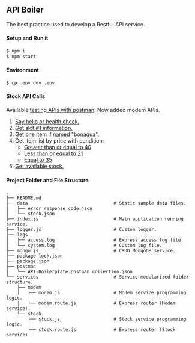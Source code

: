 API Boiler
----------
The best practice used to develop a Restful API service.

#### Setup and Run it
```bash
$ npm i
$ npm start
```

#### Environment
```bash
$ cp .env.dev .env
```

#### Stock API Calls
Available [testing APIs with postman](postman/API-Boilerplate.postman_collection.json). Now added modem APIs.
1. [Say hello or health check.](http://localhost:5001/)
2. [Get slot #1 information.](http://localhost:5001/stock/slot/1)
3. [Get one item if named "bonaqua".](http://localhost:5001/stock/item/bonaqua)
4. Get item list by price with condition:
   * [Greater than or equal to 40](http://localhost:5001/stock/price/gt/40)
   * [Less than or equal to 21](http://localhost:5001/stock/price/lt/21)
   * [Equal to 35](http://localhost:5001/stock/price/eq/35)
5. [Get available stock.](http://localhost:5001/stock/left)

#### Project Folder and File Structure
```
.
├── README.md
├── data                                # Static sample data files.
│   ├── error_response_code.json
│   └── stock.json
├── index.js                            # Main application running service.
├── logger.js                           # Custom logger.
├── logs
│   ├── access.log                      # Express access log file.
│   └── system.log                      # Custom log file.
├── mongo.js                            # CRUD MongoDB service.
├── package-lock.json
├── package.json
├── postman
│   └── API-Boilerplate.postman_collection.json
└── services                            # Service modularized folder structure.
    ├── modem
    │   ├── modem.js                    # Modem service programming logic.
    │   └── modem.route.js              # Express router (Modem service).
    └── stock
        ├── stock.js                    # Stock service programming logic.
        └── stock.route.js              # Express router (Stock service).
```
